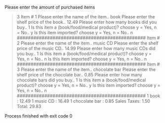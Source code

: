 Please enter the amount of purchased items
>3
Item # 1
Please enter the name of the item..
>book
Please enter the shelf price of the book..
>12.49
Please enter how many books did you buy..
>1
Is this item a (book/food/medical product)? choose y = Yes, n = No..
>y
Is this item imported? choose y = Yes, n = No..
>n
###############################################
Item # 2
Please enter the name of the item..
>music CD
Please enter the shelf price of the music CD..
>14.99
Please enter how many music CDs did you buy..
>1
Is this item a (book/food/medical product)? choose y = Yes, n = No..
>n
Is this item imported? choose y = Yes, n = No..
>n
###############################################
Item # 3
Please enter the name of the item..
>chocolate bar
Please enter the shelf price of the chocolate bar..
>0.85
Please enter how many chocolate bars did you buy..
>1
Is this item a (book/food/medical product)? choose y = Yes, n = No..
>y
Is this item imported? choose y = Yes, n = No..
>n
###############################################
1  book : 12.49 
1  music CD : 16.49 
1  chocolate bar : 0.85 
Sales Taxes: 1.50 
Total: 29.83 

Process finished with exit code 0
